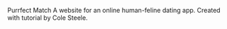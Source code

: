 Purrfect Match
A website for an online human-feline dating app.
Created with tutorial by Cole Steele.
